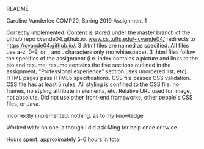 README

Caroline Vanderlee
COMP20, Spring 2019
Assignment 1

Correctly implemented:
Content is stored under the master branch of the github repo cvande04.github.io.
www.cs.tufts.edu/~cvande04/ redirects to https://cvande04.github.io/.
3 .html files are named as specified. All files use a-z, 0-9, or _ and . characters only (no whitespace).
3 .html files follow the specifics of the assignment (i.e. index contains a picture and links to the bio and resume; resume contains the five sections outlined in the assignment, "Professional experience" section uses unordered list, etc).
HTML pages pass HTML5 specifications.
CSS file passes CSS validation.
CSS file has at least 5 rules.
All styling is confined to the CSS file: no frames,  no styling attribute in elements, etc.
Relative URL used for image, not absolute.
Did not use other front-end frameworks, other people's CSS files, or Java.

Incorrectly implemented: nothing, as to my knowledge

Worked with: no one, although I did ask Ming for help once or twice

Hours spent: approximately 5-6 hours in total